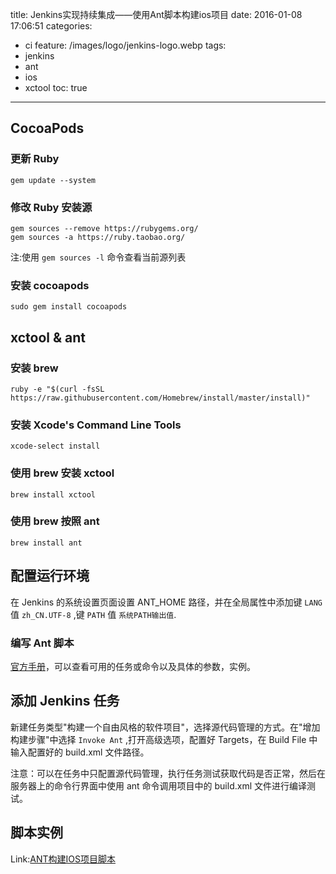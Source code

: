 title: Jenkins实现持续集成——使用Ant脚本构建ios项目
date: 2016-01-08 17:06:51
categories: 
  - ci
feature: /images/logo/jenkins-logo.webp
tags: 
  - jenkins
  - ant
  - ios
  - xctool
toc: true
---
<h2 id="cocoapods">CocoaPods</h2>

<h3 id="ruby-update">更新 Ruby</h3>

`gem update --system`

<h3 id="ruby-change">修改 Ruby 安装源</h3>

```
gem sources --remove https://rubygems.org/
gem sources -a https://ruby.taobao.org/
```
注:使用 `gem sources -l` 命令查看当前源列表

<h3 id="cocoapods-install">安装 cocoapods</h3>

`sudo gem install cocoapods`

<h2 id="xctool-install">xctool & ant</h2>

<h3 id="brew-install">安装 brew </h3>

`ruby -e "$(curl -fsSL https://raw.githubusercontent.com/Homebrew/install/master/install)"`

<h3 id="xcode-install">安装 Xcode's Command Line Tools</h3>

`xcode-select install`

<h3 id="brew-xctool-install">使用 brew 安装 xctool</h3>

`brew install xctool`

<h3 id="brew-ant-install">使用 brew 按照 ant</h3>

`brew install ant`

<h2 id = "config-jenkins-env">配置运行环境</h2>

在 Jenkins 的系统设置页面设置 ANT_HOME 路径，并在全局属性中添加键 `LANG` 值 `zh_CN.UTF-8` ,键 `PATH` 值 `系统PATH输出值`.

<h3 id = "create-build">编写 Ant 脚本</h3>

[官方手册](https://ant.apache.org/manual/tasksoverview.html)，可以查看可用的任务或命令以及具体的参数，实例。

<!-- more -->

<h2 id="create-jenkins-job">添加 Jenkins 任务</h2>

新建任务类型"构建一个自由风格的软件项目"，选择源代码管理的方式。在"增加构建步骤"中选择 `Invoke Ant` ,打开高级选项，配置好 Targets，在 Build File 中输入配置好的 build.xml 文件路径。

注意：可以在任务中只配置源代码管理，执行任务测试获取代码是否正常，然后在服务器上的命令行界面中使用 ant 命令调用项目中的 build.xml 文件进行编译测试。


<h2 id="exmple">脚本实例</h2>

Link:[ANT构建IOS项目脚本](/2016/01/11/ant-build-ios-scripts)
